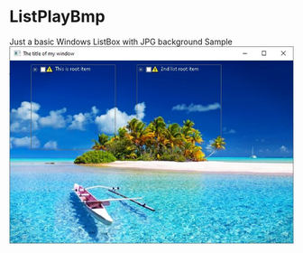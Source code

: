 # ListPlayBmp
Just a basic Windows ListBox with JPG background Sample
![](https://github.com/LdB-ECM/Docs_and_Images/blob/master/Images/listplaybmp.jpg?raw=true)
